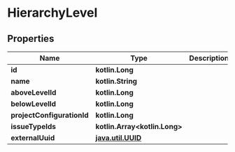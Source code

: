 
# HierarchyLevel

## Properties
Name | Type | Description | Notes
------------ | ------------- | ------------- | -------------
**id** | **kotlin.Long** |  |  [optional]
**name** | **kotlin.String** |  |  [optional]
**aboveLevelId** | **kotlin.Long** |  |  [optional]
**belowLevelId** | **kotlin.Long** |  |  [optional]
**projectConfigurationId** | **kotlin.Long** |  |  [optional]
**issueTypeIds** | **kotlin.Array&lt;kotlin.Long&gt;** |  |  [optional]
**externalUuid** | [**java.util.UUID**](java.util.UUID.md) |  |  [optional]



